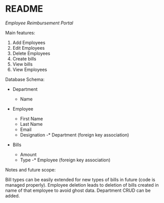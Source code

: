 # README

*Employee Reimbursement Portal*

Main features:

1. Add Employees
2. Edit Employees
3. Delete Employees
4. Create bills
5. View bills
6. View Employees

Database Schema:

- Department
  - Name
    
- Employee
  - First Name
  - Last Name
  - Email
  - Designation
  -* Department  (foreign key association)

- Bills
  - Amount
  - Type
  -* Employee (foreign key association)

Notes and future scope:

Bill types can be easily extended for new types of bills in future (code is managed properly).
Employee deletion leads to deletion of bills created in name of that employee to avoid ghost data.
Department CRUD can be added.
